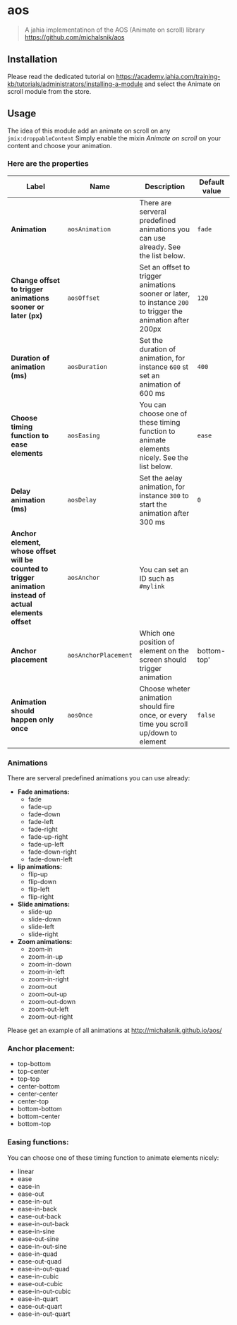 # aos
> A jahia implementatinon of the AOS (Animate on scroll) library https://github.com/michalsnik/aos

## Installation

Please read the dedicated tutorial on https://academy.jahia.com/training-kb/tutorials/administrators/installing-a-module and select the Animate on scroll module from the store.

## Usage

The idea of this module add an animate on scroll on any `jmix:droppableContent`
Simply enable the mixin *Animate on scroll* on your content and choose your animation. 

### Here are the properties

| Label | Name | Description | Default value |
| --- | --- | --- | --- |
| **Animation** | `aosAnimation` | There are serveral predefined animations you can use already. See the list below. | `fade` | 
| **Change offset to trigger animations sooner or later (px)** | `aosOffset` | Set an offset to trigger animations sooner or later, to instance `200` to trigger the animation after 200px |  `120` | 
| **Duration of animation (ms)** | `aosDuration` | Set the duration of animation, for instance `600` st set an animation of 600 ms | `400` | 
| **Choose timing function to ease elements** | `aosEasing` | You can choose one of these timing function to animate elements nicely. See the list below. | `ease` | 
| **Delay animation (ms)** | `aosDelay` | Set the aelay animation, for instance `300` to start the animation after 300 ms | `0` | 
| **Anchor element, whose offset will be counted to trigger animation instead of actual elements offset** | `aosAnchor` | You can set an ID such as `#mylink` | | 
| **Anchor placement** | `aosAnchorPlacement`  | Which one position of element on the screen should trigger animation | bottom-top'
| **Animation should happen only once** | `aosOnce` | Choose wheter animation should fire once, or every time you scroll up/down to element | `false` |

### Animations

There are serveral predefined animations you can use already:

- **Fade animations:**
    - fade
    - fade-up
    - fade-down
    - fade-left
    - fade-right
    - fade-up-right
    - fade-up-left
    - fade-down-right
    - fade-down-left
- **lip animations:**
    - flip-up
    - flip-down
    - flip-left
    - flip-right
- **Slide animations:**
    - slide-up
    - slide-down
    - slide-left
    - slide-right
- **Zoom animations:**
    - zoom-in
    - zoom-in-up
    - zoom-in-down
    - zoom-in-left
    - zoom-in-right
    - zoom-out
    - zoom-out-up
    - zoom-out-down
    - zoom-out-left
    - zoom-out-right

Please get an example of all animations at http://michalsnik.github.io/aos/

### Anchor placement:

- top-bottom
- top-center
- top-top
- center-bottom
- center-center
- center-top
- bottom-bottom
- bottom-center
- bottom-top


### Easing functions:

You can choose one of these timing function to animate elements nicely:

- linear
- ease
- ease-in
- ease-out
- ease-in-out
- ease-in-back
- ease-out-back
- ease-in-out-back
- ease-in-sine
- ease-out-sine
- ease-in-out-sine
- ease-in-quad
- ease-out-quad
- ease-in-out-quad
- ease-in-cubic
- ease-out-cubic
- ease-in-out-cubic
- ease-in-quart
- ease-out-quart
- ease-in-out-quart
